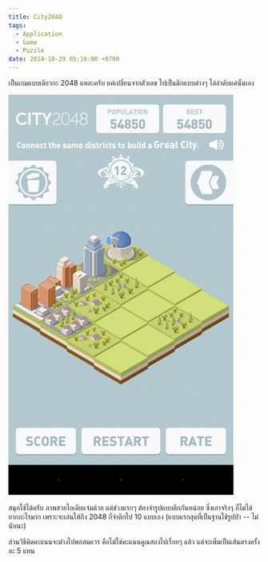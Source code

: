 ```yaml
---
title: City2048
tags:
  - Application
  - Game
  - Puzzle
date: 2014-10-29 05:16:00 +0700
---
```


เป็นเกมแบบเดียวกะ 2048 แหละครับ แค่เปลี่ยนจากตัวเลข ไปเป็นตึกแบบต่างๆ ไล่ลำดับแค่นั้นเอง

![](/images/game/misc/city2048.jpg)

สนุกใช้ได้ครับ ภาพสวยไอเดียแจ่มด้วย แต่ช่วงแรกๆ ต้องจำรูปแบบตึกกันหน่อย ซึ่งเอาจริงๆ ก็ไม่ได้ยากอะไรมาก เพราะจะเล่นให้ถึง 2048 ก็จำตึกไป 10 แบบเอง (แบบแรกสุดที่เป็นฐานใช้รูปป่า -- ไม่นับนะ)

ส่วนวิธีคิดคะแนนจะต่างไปพอสมควร คือไม่ใช่คะแนนคูณสองไปเรื่อยๆ แล้ว แต่จะเพิ่มเป็นเส้นตรงครั้งละ 5 แทน
